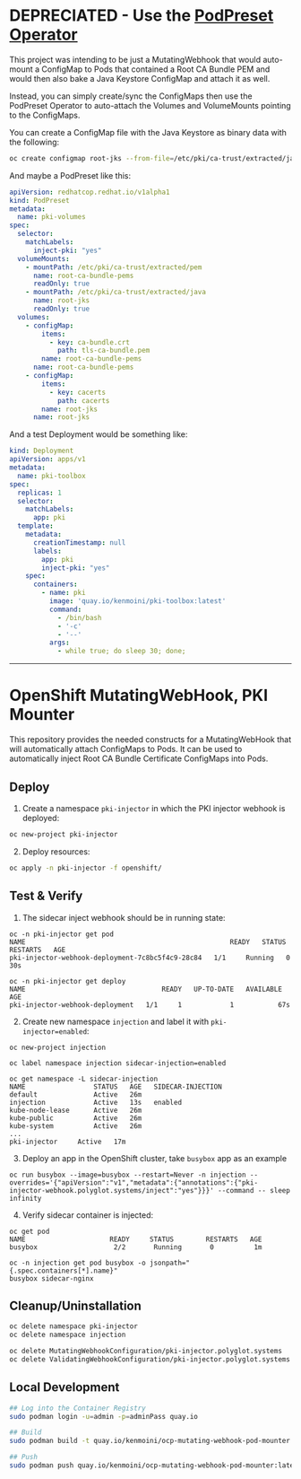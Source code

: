 # DEPRECIATED - Use the [PodPreset Operator](https://github.com/redhat-cop/podpreset-webhook)

This project was intending to be just a MutatingWebhook that would auto-mount a ConfigMap to Pods that contained a Root CA Bundle PEM and would then also bake a Java Keystore ConfigMap and attach it as well.

Instead, you can simply create/sync the ConfigMaps then use the PodPreset Operator to auto-attach the Volumes and VolumeMounts pointing to the ConfigMaps.

You can create a ConfigMap file with the Java Keystore as binary data with the following:

```bash
oc create configmap root-jks --from-file=/etc/pki/ca-trust/extracted/java/cacerts -o yaml --dry-run=client > root-jks.yaml
```

And maybe a PodPreset like this:

```yaml
apiVersion: redhatcop.redhat.io/v1alpha1
kind: PodPreset
metadata:
  name: pki-volumes
spec:
  selector:
    matchLabels:
      inject-pki: "yes"
  volumeMounts:
    - mountPath: /etc/pki/ca-trust/extracted/pem
      name: root-ca-bundle-pems
      readOnly: true
    - mountPath: /etc/pki/ca-trust/extracted/java
      name: root-jks
      readOnly: true
  volumes:
    - configMap:
        items:
          - key: ca-bundle.crt
            path: tls-ca-bundle.pem
        name: root-ca-bundle-pems
      name: root-ca-bundle-pems
    - configMap:
        items:
          - key: cacerts
            path: cacerts
        name: root-jks
      name: root-jks
```

And a test Deployment would be something like:

```yaml
kind: Deployment
apiVersion: apps/v1
metadata:
  name: pki-toolbox
spec:
  replicas: 1
  selector:
    matchLabels:
      app: pki
  template:
    metadata:
      creationTimestamp: null
      labels:
        app: pki
        inject-pki: "yes"
    spec:
      containers:
        - name: pki
          image: 'quay.io/kenmoini/pki-toolbox:latest'
          command:
            - /bin/bash
            - '-c'
            - '--'
          args:
            - while true; do sleep 30; done;
```

---

# OpenShift MutatingWebHook, PKI Mounter

This repository provides the needed constructs for a MutatingWebHook that will automatically attach ConfigMaps to Pods.  It can be used to automatically inject Root CA Bundle Certificate ConfigMaps into Pods.

## Deploy

1. Create a namespace `pki-injector` in which the PKI injector webhook is deployed:

```bash
oc new-project pki-injector
```

2. Deploy resources:

```bash
oc apply -n pki-injector -f openshift/
```

## Test & Verify

1. The sidecar inject webhook should be in running state:

```
oc -n pki-injector get pod
NAME                                                   READY   STATUS    RESTARTS   AGE
pki-injector-webhook-deployment-7c8bc5f4c9-28c84   1/1     Running   0          30s

oc -n pki-injector get deploy
NAME                                  READY   UP-TO-DATE   AVAILABLE   AGE
pki-injector-webhook-deployment   1/1     1            1           67s
```

2. Create new namespace `injection` and label it with `pki-injector=enabled`:

```
oc new-project injection

oc label namespace injection sidecar-injection=enabled

oc get namespace -L sidecar-injection
NAME                 STATUS   AGE   SIDECAR-INJECTION
default              Active   26m
injection            Active   13s   enabled
kube-node-lease      Active   26m
kube-public          Active   26m
kube-system          Active   26m
...
pki-injector     Active   17m
```

3. Deploy an app in the OpenShift cluster, take `busybox` app as an example

```
oc run busybox --image=busybox --restart=Never -n injection --overrides='{"apiVersion":"v1","metadata":{"annotations":{"pki-injector-webhook.polyglot.systems/inject":"yes"}}}' --command -- sleep infinity
```

4. Verify sidecar container is injected:

```
oc get pod
NAME                     READY     STATUS        RESTARTS   AGE
busybox                   2/2       Running       0          1m

oc -n injection get pod busybox -o jsonpath="{.spec.containers[*].name}"
busybox sidecar-nginx
```

## Cleanup/Uninstallation

```bash
oc delete namespace pki-injector
oc delete namespace injection

oc delete MutatingWebhookConfiguration/pki-injector.polyglot.systems
oc delete ValidatingWebhookConfiguration/pki-injector.polyglot.systems
```

## Local Development

```bash
## Log into the Container Registry
sudo podman login -u=admin -p=adminPass quay.io

## Build
sudo podman build -t quay.io/kenmoini/ocp-mutating-webhook-pod-mounter:latest .

## Push
sudo podman push quay.io/kenmoini/ocp-mutating-webhook-pod-mounter:latest
```

